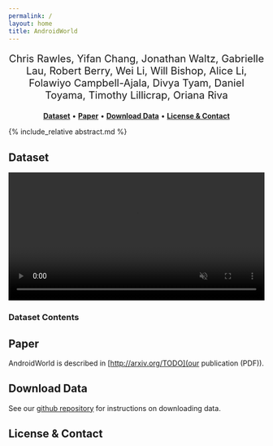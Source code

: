 ```yaml
---
permalink: /
layout: home
title: AndroidWorld
---
```


<div align="center">
<p align="center" style="font-size:20px">
Chris Rawles, Yifan Chang, Jonathan Waltz, Gabrielle Lau, Robert Berry, Wei Li, Will Bishop, Alice Li, Folawiyo Campbell-Ajala, Divya Tyam, Daniel Toyama, Timothy Lillicrap, Oriana Riva
</p>
<p align="center">
<a href="#Dataset"><b>Dataset</b></a> •
<a href=""><b>Paper</b></a> •
<a href="#download-data"><b>Download Data</b></a> •
<a href="#license--contact"><b>License & Contact</b></a>
</p>

</div>

{% include_relative abstract.md %}


## Dataset

<video width='100%' autoplay muted loop playsinline>
<source src="assets/videos/AudioRecorderRecordAudioWithFileName_2x.mp4" type="video/mp4">
</video>

### Dataset Contents


## Paper
AndroidWorld is described in [http://arxiv.org/TODO](our publication (PDF)).

## Download Data
See our <a href="https://github.com/google-research/android_world">github repository</a> for instructions on downloading data.

## License & Contact


